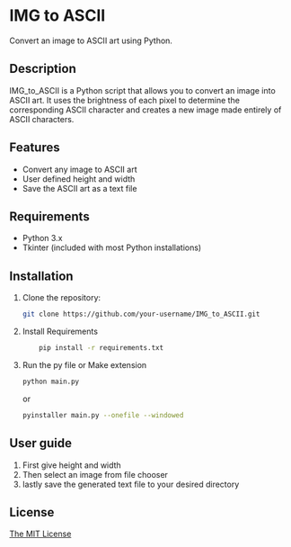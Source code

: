 # IMG to ASCII

Convert an image to ASCII art using Python.

## Description

IMG_to_ASCII is a Python script that allows you to convert an image into ASCII art. It uses the brightness of each pixel to determine the corresponding ASCII character and creates a new image made entirely of ASCII characters.

## Features

- Convert any image to ASCII art
- User defined height and width 
- Save the ASCII art as a text file

## Requirements

- Python 3.x
- Tkinter (included with most Python installations)

## Installation

1. Clone the repository:

   ```bash
   git clone https://github.com/your-username/IMG_to_ASCII.git
   ```

2. Install Requirements

    ```bash
        pip install -r requirements.txt
    ```
3. Run the py file or Make extension

    ```bash
    python main.py
    ```
    or
    ```bash
    pyinstaller main.py --onefile --windowed
    ```
## User guide
1. First give height and width 
2. Then select an image from file chooser
3. lastly save the generated text file to your desired directory

## License
[The MIT License](LICENSE)
